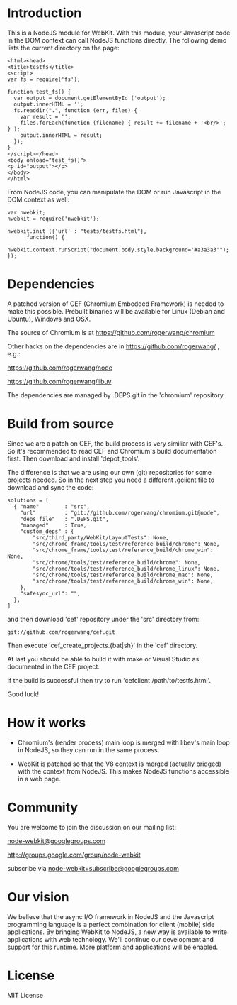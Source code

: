 Introduction
============
This is a NodeJS module for WebKit. With this module, your Javascript code in the DOM context can call NodeJS functions directly. The following demo lists the current directory on the page:

    <html><head>
    <title>testfs</title>
    <script>
    var fs = require('fs');
    
    function test_fs() {
      var output = document.getElementById ('output');
      output.innerHTML = '';
      fs.readdir(".", function (err, files) {
        var result = '';
        files.forEach(function (filename) { result += filename + '<br/>'; } );
        output.innerHTML = result;
      });
    }
    </script></head>
    <body onload="test_fs()">
    <p id="output"></p>
    </body>
    </html>

From NodeJS code, you can manipulate the DOM or run Javascript in the DOM context as well:

    var nwebkit;
    nwebkit = require('nwebkit');

    nwebkit.init ({'url' : "tests/testfs.html"},
	      function() {
		  nwebkit.context.runScript("document.body.style.background='#a3a3a3'");
    });


Dependencies
============

A patched version of CEF (Chromium Embedded Framework) is needed to make this possible. Prebuilt binaries will be available for Linux (Debian and Ubuntu), Windows and OSX.

The source of Chromium is at https://github.com/rogerwang/chromium

Other hacks on the dependencies are in https://github.com/rogerwang/ , e.g.:

https://github.com/rogerwang/node

https://github.com/rogerwang/libuv

The dependencies are managed by .DEPS.git in the 'chromium' repository.

Build from source
=================

Since we are a patch on CEF, the build process is very similiar with CEF's. So it's recommended to read CEF and Chromium's build documentation first. Then download and install 'depot_tools'.

The difference is that we are using our own (git) repositories for some projects needed. So in the next step you need a different .gclient file to download and sync the code:

    solutions = [
      { "name"        : "src",
        "url"         : "git://github.com/rogerwang/chromium.git@node",
        "deps_file"   : ".DEPS.git",
        "managed"     : True,
        "custom_deps" : {
            "src/third_party/WebKit/LayoutTests": None,
            "src/chrome_frame/tools/test/reference_build/chrome": None,
            "src/chrome_frame/tools/test/reference_build/chrome_win": None,
            "src/chrome/tools/test/reference_build/chrome": None,
            "src/chrome/tools/test/reference_build/chrome_linux": None,
            "src/chrome/tools/test/reference_build/chrome_mac": None,
            "src/chrome/tools/test/reference_build/chrome_win": None,
        },
        "safesync_url": "",
      },
    ]

and then download 'cef' repository under the 'src' directory from:

    git://github.com/rogerwang/cef.git

Then execute 'cef_create_projects.{bat|sh}' in the 'cef' directory.

At last you should be able to build it with make or Visual Studio as documented in the CEF project.

If the build is successful then try to run 'cefclient /path/to/testfs.html'.

Good luck!

How it works
============

* Chromium's (render process) main loop is merged with libev's main loop in NodeJS, so they can run in the same process.

* WebKit is patched so that the V8 context is merged (actually bridged) with the context from NodeJS. This makes NodeJS functions accessible in a web page.

Community
=========

You are welcome to join the discussion on our mailing list:

node-webkit@googlegroups.com

http://groups.google.com/group/node-webkit

subscribe via node-webkit+subscribe@googlegroups.com

Our vision
==========

We believe that the async I/O framework in NodeJS and the Javascript programming language is a perfect combination for client (mobile) side applications. By bringing WebKit to NodeJS, a new way is available to write applications with web technology. We'll continue our development and support for this runtime. More platform and applications will be enabled.

License
=======

MIT License
